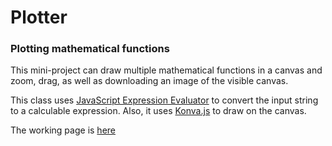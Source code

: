 
# Plotter
### Plotting mathematical functions

This mini-project can draw multiple mathematical functions in a canvas and zoom, drag, 
as well as downloading an image of the visible canvas.

This class uses [JavaScript Expression Evaluator](https://github.com/silentmatt/expr-eval) to convert the input string to a calculable expression.
Also, it uses [Konva.js](https://konvajs.github.io/) to draw on the canvas. 

The working page is [here](https://erfans.github.io/Plotter/)
